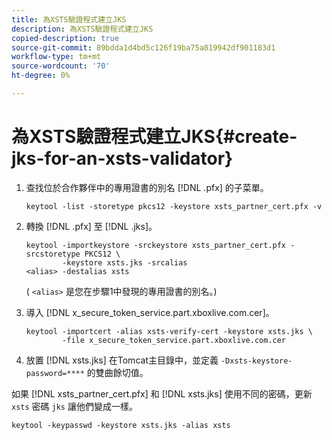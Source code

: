 ```yaml
---
title: 為XSTS驗證程式建立JKS
description: 為XSTS驗證程式建立JKS
copied-description: true
source-git-commit: 89bdda1d4bd5c126f19ba75a819942df901183d1
workflow-type: tm+mt
source-wordcount: '70'
ht-degree: 0%

---
```



# 為XSTS驗證程式建立JKS{#create-jks-for-an-xsts-validator}

1. 查找位於合作夥伴中的專用證書的別名 [!DNL .pfx] 的子菜單。

   ```
   keytool -list -storetype pkcs12 -keystore xsts_partner_cert.pfx -v 
   ```

1. 轉換 [!DNL .pfx] 至 [!DNL .jks]。

   ```
   keytool -importkeystore -srckeystore xsts_partner_cert.pfx -srcstoretype PKCS12 \  
           -keystore xsts.jks -srcalias  
   <alias> -destalias xsts
   ```

   ( `<alias>` 是您在步驟1中發現的專用證書的別名。)
1. 導入 [!DNL x_secure_token_service.part.xboxlive.com.cer]。

   ```
   keytool -importcert -alias xsts-verify-cert -keystore xsts.jks \  
           -file x_secure_token_service.part.xboxlive.com.cer 
   ```

1. 放置 [!DNL xsts.jks] 在Tomcat主目錄中，並定義 `-Dxsts-keystore-password=****` 的雙曲餘切值。

如果 [!DNL xsts_partner_cert.pfx] 和 [!DNL xsts.jks] 使用不同的密碼，更新 `xsts` 密碼 `jks` 讓他們變成一樣。

```
keytool -keypasswd -keystore xsts.jks -alias xsts 
```
